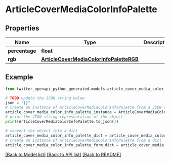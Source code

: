 # ArticleCoverMediaColorInfoPalette


## Properties

Name | Type | Description | Notes
------------ | ------------- | ------------- | -------------
**percentage** | **float** |  | 
**rgb** | [**ArticleCoverMediaColorInfoPaletteRGB**](ArticleCoverMediaColorInfoPaletteRGB.md) |  | 

## Example

```python
from twitter_openapi_python_generated.models.article_cover_media_color_info_palette import ArticleCoverMediaColorInfoPalette

# TODO update the JSON string below
json = "{}"
# create an instance of ArticleCoverMediaColorInfoPalette from a JSON string
article_cover_media_color_info_palette_instance = ArticleCoverMediaColorInfoPalette.from_json(json)
# print the JSON string representation of the object
print(ArticleCoverMediaColorInfoPalette.to_json())

# convert the object into a dict
article_cover_media_color_info_palette_dict = article_cover_media_color_info_palette_instance.to_dict()
# create an instance of ArticleCoverMediaColorInfoPalette from a dict
article_cover_media_color_info_palette_form_dict = article_cover_media_color_info_palette.from_dict(article_cover_media_color_info_palette_dict)
```
[[Back to Model list]](../README.md#documentation-for-models) [[Back to API list]](../README.md#documentation-for-api-endpoints) [[Back to README]](../README.md)


